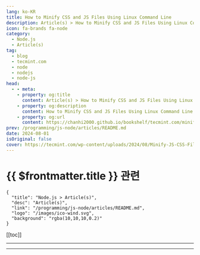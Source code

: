 ```yaml
---
lang: ko-KR
title: How to Minify CSS and JS Files Using Linux Command Line
description: Article(s) > How to Minify CSS and JS Files Using Linux Command Line
icon: fa-brands fa-node
category:
  - Node.js
  - Article(s)
tag: 
  - blog
  - tecmint.com
  - node
  - nodejs
  - node-js
head:
  - - meta:
    - property: og:title
      content: Article(s) > How to Minify CSS and JS Files Using Linux Command Line
    - property: og:description
      content: How to Minify CSS and JS Files Using Linux Command Line
    - property: og:url
      content: https://chanhi2000.github.io/bookshelf/tecmint.com/minify-css-and-js-files-linux.html
prev: /programming/js-node/articles/README.md
date: 2024-08-01
isOriginal: false
cover: https://tecmint.com/wp-content/uploads/2024/08/Minify-JS-CSS-Files-in-Linux.webp
---
```


# {{ $frontmatter.title }} 관련

```component VPCard
{
  "title": "Node.js > Article(s)",
  "desc": "Article(s)",
  "link": "/programming/js-node/articles/README.md",
  "logo": "/images/ico-wind.svg",
  "background": "rgba(10,10,10,0.2)"
}
```

[[toc]]

---

<SiteInfo
  name="How to Minify CSS and JS Files Using Linux Command Line"
  desc="This article will guide you through the process of minifying CSS and JS files using the Linux command line interface (CLI) with UglifyJS and UglifyCSS tools."
  url="https://tecmint.com/minify-css-and-js-files-linux/"
  logo="https://tecmint.com/wp-content/uploads/2020/07/favicon.ico"
  preview="https://tecmint.com/wp-content/uploads/2024/08/Minify-JS-CSS-Files-in-Linux.webp"/>

<!-- TODO: 작성 -->

---

<TagLinks />